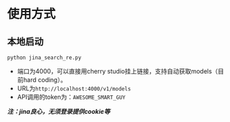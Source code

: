# 使用方式
## 本地启动
```
python jina_search_re.py
```
* 端口为4000，可以直接用cherry studio挂上链接，支持自动获取models（目前hard coding）。
* URL为`http://localhost:4000/v1/models`
* API调用的token为：`AWESOME_SMART_GUY`

***注：jina良心，无须登录提供cookie等***
